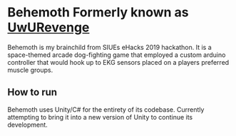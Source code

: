 # Behemoth Formerly known as [UwURevenge](https://github.com/uwurevenge/UwURevenge/tree/master)

Behemoth is my brainchild from SIUEs eHacks 2019 hackathon. It is a space-themed arcade dog-fighting game that employed a custom arduino controller that would hook up to EKG sensors placed on a players preferred muscle groups.

## How to run

Behemoth uses Unity/C# for the entirety of its codebase. Currently attempting to bring it into a new version of Unity to continue its development.
